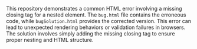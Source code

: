 This repository demonstrates a common HTML error involving a missing closing tag for a nested element. The `bug.html` file contains the erroneous code, while `bugSolution.html` provides the corrected version. This error can lead to unexpected rendering behaviors or validation failures in browsers. The solution involves simply adding the missing closing tag to ensure proper nesting and HTML structure.